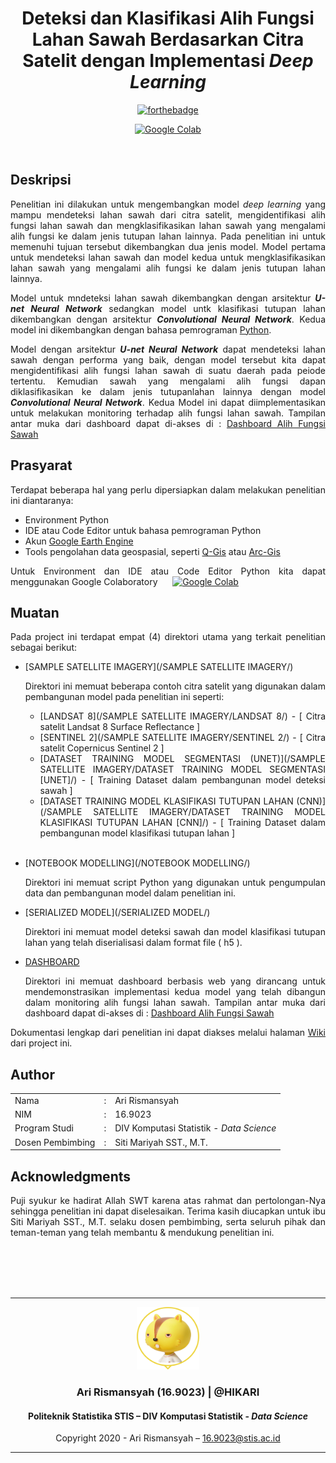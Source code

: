<div align = "center">

# **Deteksi dan Klasifikasi Alih Fungsi Lahan Sawah Berdasarkan Citra Satelit dengan Implementasi *Deep Learning***
[![forthebadge](https://forthebadge.com/images/badges/made-with-python.svg)](https://www.python.org/)

[![Google Colab](https://colab.research.google.com/assets/colab-badge.svg)](https://colab.research.google.com)
</div>

<br>

## **Deskripsi**

<div align = "justify">

Penelitian ini dilakukan untuk mengembangkan model _deep learning_ yang mampu mendeteksi lahan sawah dari citra satelit, mengidentifikasi alih fungsi lahan sawah dan mengklasifikasikan lahan sawah yang mengalami alih fungsi ke dalam jenis tutupan lahan lainnya. Pada penelitian ini untuk memenuhi tujuan tersebut dikembangkan dua jenis model. Model pertama untuk mendeteksi lahan sawah dan model kedua untuk mengklasifikasikan lahan sawah yang mengalami alih fungsi ke dalam jenis tutupan lahan lainnya.

Model untuk mndeteksi lahan sawah dikembangkan dengan arsitektur **_U-net Neural Network_** sedangkan model untk klasifikasi tutupan lahan dikembangkan dengan arsitektur **_Convolutional Neural Network_**. Kedua model ini dikembangkan dengan bahasa pemrograman [Python](https://www.python.org/).

Model dengan arsitektur **_U-net Neural Network_** dapat mendeteksi lahan sawah dengan performa yang baik, dengan model tersebut kita dapat mengidentifikasi alih fungsi lahan sawah di suatu daerah pada peiode tertentu. Kemudian sawah yang mengalami alih fungsi dapan diklasifikasikan ke dalam jenis tutupanlahan lainnya dengan model **_Convolutional Neural Network_**. Kedua Model ini dapat diimplementasikan untuk melakukan monitoring terhadap alih fungsi lahan sawah. Tampilan antar muka dari dashboard dapat di-akses di : [Dashboard Alih Fungsi Sawah](https://arirismansyah.github.io/)

</div>

## **Prasyarat**

<div align = "justify">
Terdapat beberapa hal yang perlu dipersiapkan dalam melakukan penelitian ini diantaranya:

* Environment Python
* IDE atau Code Editor untuk bahasa pemrograman Python
* Akun [Google Earth Engine](https://earthengine.google.com/)
* Tools pengolahan data geospasial, seperti  [Q-Gis](https://qgis.org/) atau [Arc-Gis](https://www.arcgis.com/)


Untuk Environment dan IDE atau Code Editor Python kita dapat menggunakan Google Colaboratory &nbsp;&nbsp;&nbsp;&nbsp;
[![Google Colab](https://colab.research.google.com/assets/colab-badge.svg)](https://colab.research.google.com)

</div>

## **Muatan**

<div align = "justify">
Pada project ini terdapat empat (4) direktori utama yang terkait penelitian sebagai berikut:


* [SAMPLE SATELLITE IMAGERY](/SAMPLE SATELLITE IMAGERY/)
  
  Direktori ini memuat beberapa contoh citra satelit yang digunakan dalam pembangunan model pada penelitian ini seperti:

  * [LANDSAT 8](/SAMPLE SATELLITE IMAGERY/LANDSAT 8/) - [ Citra satelit Landsat 8 Surface Reflectance ]
  * [SENTINEL 2](/SAMPLE SATELLITE IMAGERY/SENTINEL 2/) - [ Citra satelit Copernicus Sentinel 2 ]
  * [DATASET TRAINING MODEL SEGMENTASI (UNET)](/SAMPLE SATELLITE IMAGERY/DATASET TRAINING MODEL SEGMENTASI [UNET]/) - [ Training Dataset dalam pembangunan model deteksi sawah ]
  * [DATASET TRAINING MODEL KLASIFIKASI TUTUPAN LAHAN (CNN)](/SAMPLE SATELLITE IMAGERY/DATASET TRAINING MODEL KLASIFIKASI TUTUPAN LAHAN [CNN]/) - [ Training Dataset dalam pembangunan model klasifikasi tutupan lahan ]
  <br>
  
* [NOTEBOOK MODELLING](/NOTEBOOK MODELLING/)
  
  Direktori ini memuat script Python yang digunakan untuk pengumpulan data dan pembangunan model dalam penelitian ini.

* [SERIALIZED MODEL](/SERIALIZED MODEL/)
  
  Direktori ini memuat model deteksi sawah dan model klasifikasi tutupan lahan yang telah diserialisasi dalam format file ( h5 ).

* [DASHBOARD](/DASHBOARD/)
  
  Direktori ini memuat dashboard berbasis web yang dirancang untuk mendemonstrasikan implementasi kedua model yang telah dibangun dalam monitoring alih fungsi lahan sawah. Tampilan antar muka dari dashboard dapat di-akses di : [Dashboard Alih Fungsi Sawah](https://arirismansyah.github.io/) 

Dokumentasi lengkap dari penelitian ini dapat diakses melalui halaman [Wiki]() dari project ini.
</div>

## **Author**

|                  |     |                                          |
| ---------------- | --- | ---------------------------------------- |
| Nama             | :   | Ari Rismansyah                           |
| NIM              | :   | 16.9023                                  |
| Program Studi    | :   | DIV Komputasi Statistik - _Data Science_ |
| Dosen Pembimbing | :   | Siti Mariyah SST., M.T.                  |

## **Acknowledgments**

<div align = "justify">

Puji syukur ke hadirat Allah SWT karena atas rahmat dan pertolongan-Nya sehingga penelitian ini dapat diselesaikan. Terima kasih diucapkan untuk ibu Siti Mariyah SST., M.T. selaku dosen pembimbing, serta seluruh pihak dan teman-teman yang telah membantu & mendukung penelitian ini.

</div>

<br></br>
<br></br>

---
<div align = "center">

<img src = "ASSETS/profile.png"  width="100" height="100"></img>
### **Ari Rismansyah (16.9023) | @HIKARI**

#### Politeknik Statistika STIS – DIV Komputasi Statistik - _Data Science_


Copyright 2020 - Ari Rismansyah – 16.9023@stis.ac.id

---

</div>
